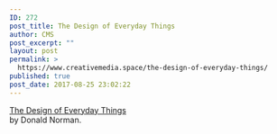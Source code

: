 ```yaml
---
ID: 272
post_title: The Design of Everyday Things
author: CMS
post_excerpt: ""
layout: post
permalink: >
  https://www.creativemedia.space/the-design-of-everyday-things/
published: true
post_date: 2017-08-25 23:02:22
---
```

<a href="https://www.amazon.com/Design-Everyday-Things-Revised-Expanded/dp/0465050654/">The Design of Everyday Things</a> <br />by Donald Norman.